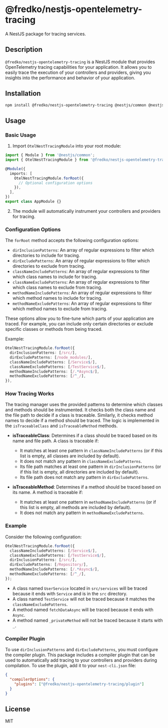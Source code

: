 ﻿# @fredko/nestjs-opentelemetry-tracing

A NestJS package for tracing services.

## Description

`@fredko/nestjs-opentelemetry-tracing` is a NestJS module that provides OpenTelemetry tracing capabilities for your application. It allows you to easily trace the execution of your controllers and providers, giving you insights into the performance and behavior of your application.

## Installation

```bash
npm install @fredko/nestjs-opentelemetry-tracing @nestjs/common @nestjs/core @nestjs/microservices @opentelemetry/api
```

## Usage

### Basic Usage

1. Import `OtelNestTracingModule` into your root module:

```typescript
import { Module } from '@nestjs/common';
import { OtelNestTracingModule } from '@fredko/nestjs-opentelemetry-tracing';

@Module({
  imports: [
    OtelNestTracingModule.forRoot({
      // Optional configuration options
    }),
  ],
})
export class AppModule {}
```

2. The module will automatically instrument your controllers and providers for tracing.

### Configuration Options

The `forRoot` method accepts the following configuration options:

- `dirInclusionPatterns`: An array of regular expressions to filter which directories to include for tracing.
- `dirExcludePatterns`: An array of regular expressions to filter which directories to exclude from tracing.
- `classNameIncludePatterns`: An array of regular expressions to filter which class names to include for tracing.
- `classNameExcludePatterns`: An array of regular expressions to filter which class names to exclude from tracing.
- `methodNameIncludePatterns`: An array of regular expressions to filter which method names to include for tracing.
- `methodNameExcludePatterns`: An array of regular expressions to filter which method names to exclude from tracing.

These options allow you to fine-tune which parts of your application are traced. For example, you can include only certain directories or exclude specific classes or methods from being traced.

Example:

```typescript
OtelNestTracingModule.forRoot({
  dirInclusionPatterns: [/src/],
  dirExcludePatterns: [/node_modules/],
  classNameIncludePatterns: [/Service$/],
  classNameExcludePatterns: [/TestService$/],
  methodNameIncludePatterns: [/.*Async$/],
  methodNameExcludePatterns: [/^_/],
}),
```

### How Tracing Works

The tracing manager uses the provided patterns to determine which classes and methods should be instrumented. It checks both the class name and the file path to decide if a class is traceable. Similarly, it checks method names to decide if a method should be traced. The logic is implemented in the `isTraceableClass` and `isTraceableMethod` methods.

- **isTraceableClass**: Determines if a class should be traced based on its name and file path. A class is traceable if:
  - It matches at least one pattern in `classNameIncludePatterns` (or if this list is empty, all classes are included by default).
  - It does not match any pattern in `classNameExcludePatterns`.
  - Its file path matches at least one pattern in `dirInclusionPatterns` (or if this list is empty, all directories are included by default).
  - Its file path does not match any pattern in `dirExcludePatterns`.

- **isTraceableMethod**: Determines if a method should be traced based on its name. A method is traceable if:
  - It matches at least one pattern in `methodNameIncludePatterns` (or if this list is empty, all methods are included by default).
  - It does not match any pattern in `methodNameExcludePatterns`.

### Example

Consider the following configuration:

```typescript
OtelNestTracingModule.forRoot({
  classNameIncludePatterns: [/Service$/],
  classNameExcludePatterns: [/TestService$/],
  dirInclusionPatterns: [/src/],
  dirExcludePatterns: [/Repository/],
  methodNameIncludePatterns: [/.*Async$/],
  methodNameExcludePatterns: [/^_/],
});
```

- A class named `UserService` located in `src/services` will be traced because it ends with `Service` and is in the `src` directory.
- A class named `TestService` will not be traced because it matches the `classNameExcludePatterns`.
- A method named `fetchDataAsync` will be traced because it ends with `Async`.
- A method named `_privateMethod` will not be traced because it starts with `_`.

### Compiler Plugin

To use `dirInclusionPatterns` and `dirExcludePatterns`, you must configure the compiler plugin. This package includes a compiler plugin that can be used to automatically add tracing to your controllers and providers during compilation. To use the plugin, add it to your `nest-cli.json` file:

```json
{
  "compilerOptions": {
    "plugins": ["@fredko/nestjs-opentelemetry-tracing/plugin"]
  }
}
```

## License

MIT